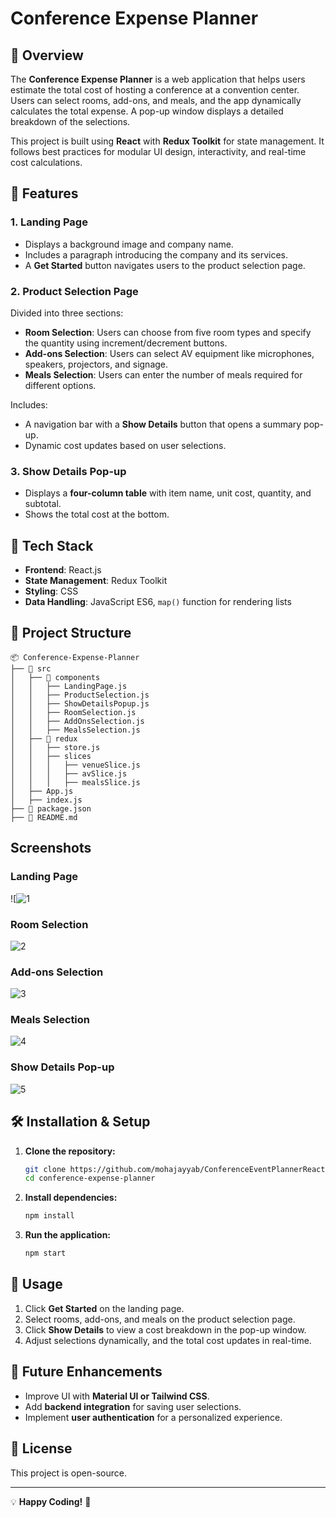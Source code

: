 # Conference Expense Planner

## 📌 Overview
The **Conference Expense Planner** is a web application that helps users estimate the total cost of hosting a conference at a convention center. Users can select rooms, add-ons, and meals, and the app dynamically calculates the total expense. A pop-up window displays a detailed breakdown of the selections.

This project is built using **React** with **Redux Toolkit** for state management. It follows best practices for modular UI design, interactivity, and real-time cost calculations.

## 🎯 Features
### **1. Landing Page**
- Displays a background image and company name.
- Includes a paragraph introducing the company and its services.
- A **Get Started** button navigates users to the product selection page.

### **2. Product Selection Page**
Divided into three sections:
- **Room Selection**: Users can choose from five room types and specify the quantity using increment/decrement buttons.
- **Add-ons Selection**: Users can select AV equipment like microphones, speakers, projectors, and signage.
- **Meals Selection**: Users can enter the number of meals required for different options.

Includes:
- A navigation bar with a **Show Details** button that opens a summary pop-up.
- Dynamic cost updates based on user selections.

### **3. Show Details Pop-up**
- Displays a **four-column table** with item name, unit cost, quantity, and subtotal.
- Shows the total cost at the bottom.

## 🚀 Tech Stack
- **Frontend**: React.js
- **State Management**: Redux Toolkit
- **Styling**: CSS
- **Data Handling**: JavaScript ES6, `map()` function for rendering lists

## 📂 Project Structure
```
📦 Conference-Expense-Planner
├── 📂 src
│   ├── 📂 components
│   │   ├── LandingPage.js
│   │   ├── ProductSelection.js
│   │   ├── ShowDetailsPopup.js
│   │   ├── RoomSelection.js
│   │   ├── AddOnsSelection.js
│   │   ├── MealsSelection.js
│   ├── 📂 redux
│   │   ├── store.js
│   │   ├── slices
│   │   │   ├── venueSlice.js
│   │   │   ├── avSlice.js
│   │   │   ├── mealsSlice.js
│   ├── App.js
│   ├── index.js
├── 📜 package.json
├── 📜 README.md
```


## Screenshots
### Landing Page
![![1](https://github.com/user-attachments/assets/bb223b94-d6cf-4107-8dbe-65b1bf009176)

### Room Selection
![2](https://github.com/user-attachments/assets/c1715dd5-ba51-4ef6-9fda-424e73bdec4f)

### Add-ons Selection
![3](https://github.com/user-attachments/assets/7900dc4b-6177-4a77-b386-c5b8b2158efb)

### Meals Selection
![4](https://github.com/user-attachments/assets/40a03f9b-a024-4539-8c98-b9a0474c4aae)

### Show Details Pop-up
![5](https://github.com/user-attachments/assets/1150e960-310d-4695-85d5-415ed024b8b5)


## 🛠️ Installation & Setup
1. **Clone the repository:**
   ```sh
   git clone https://github.com/mohajayyab/ConferenceEventPlannerReact.git
   cd conference-expense-planner
   ```
2. **Install dependencies:**
   ```sh
   npm install
   ```
3. **Run the application:**
   ```sh
   npm start
   ```
## 📌 Usage
1. Click **Get Started** on the landing page.
2. Select rooms, add-ons, and meals on the product selection page.
3. Click **Show Details** to view a cost breakdown in the pop-up window.
4. Adjust selections dynamically, and the total cost updates in real-time.


## 📌 Future Enhancements
- Improve UI with **Material UI or Tailwind CSS**.
- Add **backend integration** for saving user selections.
- Implement **user authentication** for a personalized experience.

## 📜 License
This project is open-source.

---
💡 **Happy Coding!** 🚀

